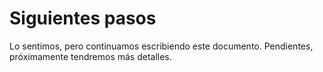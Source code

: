 # Siguientes pasos

Lo sentimos, pero continuamos escribiendo este documento.
Pendientes, próximamente tendremos más detalles.
